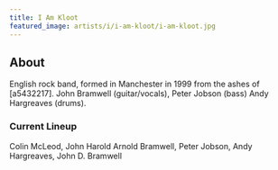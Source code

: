 ```yaml
---
title: I Am Kloot
featured_image: artists/i/i-am-kloot/i-am-kloot.jpg
---
```

## About

English rock band, formed in Manchester in 1999 from the ashes of [a5432217].
John Bramwell (guitar/vocals),
Peter Jobson (bass)
Andy Hargreaves (drums).

### Current Lineup

Colin McLeod, John Harold Arnold Bramwell, Peter Jobson, Andy Hargreaves, John D. Bramwell

